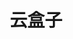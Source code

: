 ﻿---
id: 1744
title: "云盒子"
weight: 1744
version: "3.9.24"
updateTime: "2023-09-07T10:43:14"
debName: "http://113.24.212.22:8090/upload/file/cloudoc-loongarch64.deb"
debSize: "124.0 MB"
command: "/opt/cloudoc/cloudoc %U --no-sandbox"
compatibility: 3
---